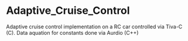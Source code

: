 # Adaptive_Cruise_Control
Adaptive cruise control implementation on a RC car controlled via Tiva-C (C). Data aquation for constants done via Aurdio (C++)  
